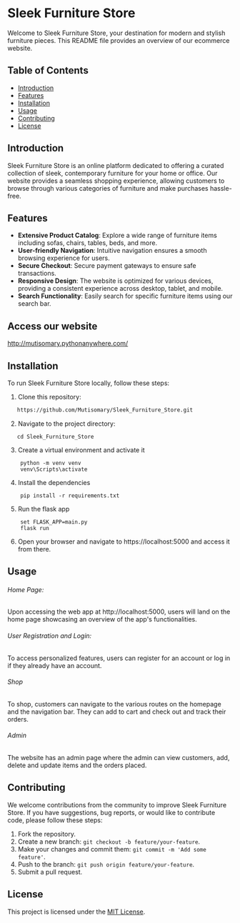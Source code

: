 # Sleek Furniture Store

Welcome to Sleek Furniture Store, your destination for modern and stylish furniture pieces. This README file provides an overview of our ecommerce website.

## Table of Contents
- [Introduction](#introduction)
- [Features](#features)
- [Installation](#installation)
- [Usage](#usage)
- [Contributing](#contributing)
- [License](#license)

## Introduction
Sleek Furniture Store is an online platform dedicated to offering a curated collection of sleek, contemporary furniture for your home or office. Our website provides a seamless shopping experience, allowing customers to browse through various categories of furniture and make purchases hassle-free.

## Features
- **Extensive Product Catalog**: Explore a wide range of furniture items including sofas, chairs, tables, beds, and more.
- **User-friendly Navigation**: Intuitive navigation ensures a smooth browsing experience for users.
- **Secure Checkout**: Secure payment gateways to ensure safe transactions.
- **Responsive Design**: The website is optimized for various devices, providing a consistent experience across desktop, tablet, and mobile.
- **Search Functionality**: Easily search for specific furniture items using our search bar.

## Access our website
http://mutisomary.pythonanywhere.com/

## Installation
To run Sleek Furniture Store locally, follow these steps:
1. Clone this repository:
 ```bash
    https://github.com/Mutisomary/Sleek_Furniture_Store.git
````
2. Navigate to the project directory:
 ```
    cd Sleek_Furniture_Store
```
3. Create a virtual environment and activate it
```
    python -m venv venv
    venv\Scripts\activate
```
4. Install the dependencies
```
    pip install -r requirements.txt

```
5. Run the flask app
```
    set FLASK_APP=main.py
    flask run
```
6. Open your browser and navigate to https://localhost:5000 and access it from there.

## Usage
###### Home Page:
Upon accessing the web app at http://localhost:5000, users will land on the home page showcasing an overview of the app's functionalities.

###### User Registration and Login:
To access personalized features, users can register for an account or log in if they already have an account.

###### Shop
To shop, customers can navigate to the various routes on the homepage and the navigation bar. They can add to cart and check out and track their orders.

###### Admin
The website has an admin page where the admin can view customers, add, delete and update items and the orders placed.

## Contributing
We welcome contributions from the community to improve Sleek Furniture Store. If you have suggestions, bug reports, or would like to contribute code, please follow these steps:
1. Fork the repository.
2. Create a new branch: `git checkout -b feature/your-feature`.
3. Make your changes and commit them: `git commit -m 'Add some feature'`.
4. Push to the branch: `git push origin feature/your-feature`.
5. Submit a pull request.

## License
This project is licensed under the [MIT License](LICENSE).